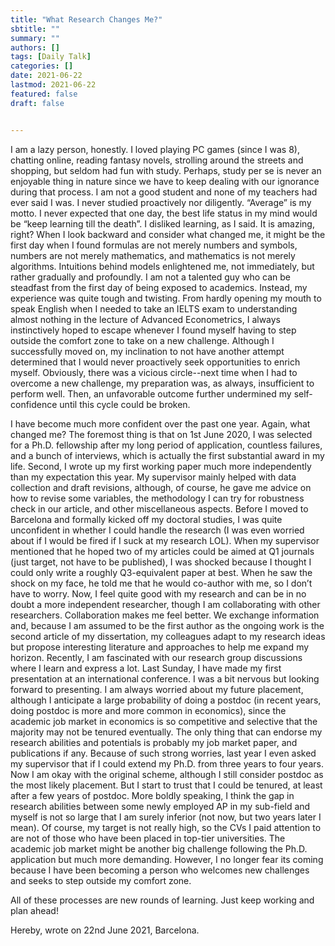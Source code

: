 ```yaml
---
title: "What Research Changes Me?"
sbtitle: ""
summary: ""
authors: []
tags: [Daily Talk]
categories: []
date: 2021-06-22
lastmod: 2021-06-22
featured: false
draft: false


---
```

I am a lazy person, honestly. I loved playing PC games (since I was 8), chatting online, reading fantasy novels, strolling around the streets and shopping, but seldom had fun with study. Perhaps, study per se is never an enjoyable thing in nature since we have to keep dealing with our ignorance during that process. I am not a good student and none of my teachers had ever said I was. I never studied proactively nor diligently. “Average” is my motto. I never expected that one day, the best life status in my mind would be “keep learning till the death”. I disliked learning, as I said. It is amazing, right? When I look backward and consider what changed me, it might be the first day when I found formulas are not merely numbers and symbols, numbers are not merely mathematics, and mathematics is not merely algorithms. Intuitions behind models enlightened me, not immediately, but rather gradually and profoundly. I am not a talented guy who can be steadfast from the first day of being exposed to academics. Instead, my experience was quite tough and twisting. From hardly opening my mouth to speak English when I needed to take an IELTS exam to understanding almost nothing in the lecture of Advanced Econometrics, I always instinctively hoped to escape whenever I found myself having to step outside the comfort zone to take on a new challenge. Although I successfully moved on, my inclination to not have another attempt determined that I would never proactively seek opportunities to enrich myself. Obviously, there was a vicious circle--next time when I had to overcome a new challenge, my preparation was, as always, insufficient to perform well. Then, an unfavorable outcome further undermined my self-confidence until this cycle could be broken.

I have become much more confident over the past one year. Again, what changed me? The foremost thing is that on 1st June 2020, I was selected for a Ph.D. fellowship after my long period of application, countless failures, and a bunch of interviews, which is actually the first substantial award in my life. Second, I wrote up my first working paper much more independently than my expectation this year. My supervisor mainly helped with data collection and draft revisions, although, of course, he gave me advice on how to revise some variables, the methodology I can try for robustness check in our article, and other miscellaneous aspects. Before I moved to Barcelona and formally kicked off my doctoral studies, I was quite unconfident in whether I could handle the research (I was even worried about if I would be fired if I suck at my research LOL). When my supervisor mentioned that he hoped two of my articles could be aimed at Q1 journals (just target, not have to be published), I was shocked because I thought I could only write a roughly Q3-equivalent paper at best. When he saw the shock on my face, he told me that he would co-author with me, so I don’t have to worry. Now, I feel quite good with my research and can be in no doubt a more independent researcher, though I am collaborating with other researchers. Collaboration makes me feel better. We exchange information and, because I am assumed to be the first author as the ongoing work is the second article of my dissertation, my colleagues adapt to my research ideas but propose interesting literature and approaches to help me expand my horizon. Recently, I am fascinated with our research group discussions where I learn and express a lot. Last Sunday, I have made my first presentation at an international conference. I was a bit nervous but looking forward to presenting. I am always worried about my future placement, although I anticipate a large probability of doing a postdoc (in recent years, doing postdoc is more and more common in economics), since the academic job market in economics is so competitive and selective that the majority may not be tenured eventually. The only thing that can endorse my research abilities and potentials is probably my job market paper, and publications if any. Because of such strong worries, last year I even asked my supervisor that if I could extend my Ph.D. from three years to four years. Now I am okay with the original scheme, although I still consider postdoc as the most likely placement. But I start to trust that I could be tenured, at least after a few years of postdoc. More boldly speaking, I think the gap in research abilities between some newly employed AP in my sub-field and myself is not so large that I am surely inferior (not now, but two years later I mean). Of course, my target is not really high, so the CVs I paid attention to are not of those who have been placed in top-tier universities. The academic job market might be another big challenge following the Ph.D. application but much more demanding. However, I no longer fear its coming because I have been becoming a person who welcomes new challenges and seeks to step outside my comfort zone. 

All of these processes are new rounds of learning. Just keep working and plan ahead!

Hereby, wrote on 22nd June 2021, Barcelona.
